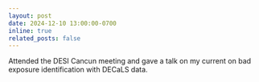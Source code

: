 ```yaml
---
layout: post
date: 2024-12-10 13:00:00-0700
inline: true
related_posts: false
---
```


Attended the DESI Cancun meeting and gave a talk on my current on bad exposure identification with DECaLS data.
